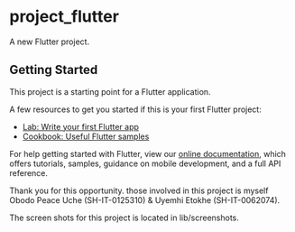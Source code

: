 # project_flutter

A new Flutter project.

## Getting Started

This project is a starting point for a Flutter application.

A few resources to get you started if this is your first Flutter project:

- [Lab: Write your first Flutter app](https://flutter.dev/docs/get-started/codelab)
- [Cookbook: Useful Flutter samples](https://flutter.dev/docs/cookbook)

For help getting started with Flutter, view our
[online documentation](https://flutter.dev/docs), which offers tutorials,
samples, guidance on mobile development, and a full API reference.
<!-- Details of persons involved -->
Thank you for this opportunity. those involved in this project is myself Obodo Peace Uche (SH-IT-0125310) & Uyemhi Etokhe (SH-IT-0062074).

<!-- screenshots -->
The screen shots for this project is located in lib/screenshots.